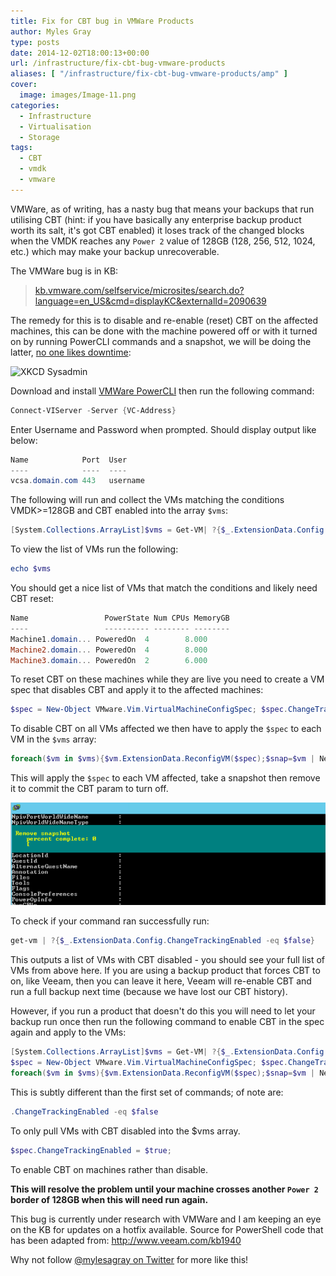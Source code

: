 ```yaml
---
title: Fix for CBT bug in VMWare Products
author: Myles Gray
type: posts
date: 2014-12-02T18:00:13+00:00
url: /infrastructure/fix-cbt-bug-vmware-products
aliases: [ "/infrastructure/fix-cbt-bug-vmware-products/amp" ]
cover:
  image: images/Image-11.png
categories:
  - Infrastructure
  - Virtualisation
  - Storage
tags:
  - CBT
  - vmdk
  - vmware
---
```


VMWare, as of writing, has a nasty bug that means your backups that run utilising CBT (hint: if you have basically any enterprise backup product worth its salt, it's got CBT enabled) it loses track of the changed blocks when the VMDK reaches any `Power 2` value of 128GB (128, 256, 512, 1024, etc.) which may make your backup unrecoverable.

The VMWare bug is in KB:

> [kb.vmware.com/selfservice/microsites/search.do?language=en_US&cmd=displayKC&externalId=2090639][1]

The remedy for this is to disable and re-enable (reset) CBT on the affected machines, this can be done with the machine powered off or with it turned on by running PowerCLI commands and a snapshot, we will be doing the latter, [no one likes downtime][2]:

![XKCD Sysadmin](https://imgs.xkcd.com/comics/devotion_to_duty.png)

Download and install [VMWare PowerCLI][3] then run the following command:

```powershell
Connect-VIServer -Server {VC-Address}
```

Enter Username and Password when prompted. Should display output like below:

```powershell
Name            Port  User
----            ----  ----
vcsa.domain.com 443   username
```

The following will run and collect the VMs matching the conditions VMDK>=128GB and CBT enabled into the array `$vms`:

```powershell
[System.Collections.ArrayList]$vms = Get-VM| ?{$_.ExtensionData.Config.Hardware.Device.CapacityInKB -ge 128000000} | ?{$_.ExtensionData.Config.ChangeTrackingEnabled -eq $true}
```

To view the list of VMs run the following:

```powershell
echo $vms
```

You should get a nice list of VMs that match the conditions and likely need CBT reset:

```powershell
Name                 PowerState Num CPUs MemoryGB
----                 ---------- -------- --------
Machine1.domain... PoweredOn  4        8.000
Machine2.domain... PoweredOn  4        8.000
Machine3.domain... PoweredOn  2        6.000
```

To reset CBT on these machines while they are live you need to create a VM spec that disables CBT and apply it to the affected machines:

```powershell
$spec = New-Object VMware.Vim.VirtualMachineConfigSpec; $spec.ChangeTrackingEnabled = $false;
```

To disable CBT on all VMs affected we then have to apply the `$spec` to each VM in the `$vms` array:

```powershell
foreach($vm in $vms){$vm.ExtensionData.ReconfigVM($spec);$snap=$vm | New-Snapshot -Name 'Disable CBT';$snap | Remove-Snapshot -confirm:$false;}
```

This will apply the `$spec` to each VM affected, take a snapshot then remove it to commit the CBT param to turn off.

![PowerCLI CBT Command][4]

To check if your command ran successfully run:

```powershell
get-vm | ?{$_.ExtensionData.Config.ChangeTrackingEnabled -eq $false}
```

This outputs a list of VMs with CBT disabled - you should see your full list of VMs from above here. If you are using a backup product that forces CBT to on, like Veeam, then you can leave it here, Veeam will re-enable CBT and run a full backup next time (because we have lost our CBT history).

However, if you run a product that doesn't do this you will need to let your backup run once then run the following command to enable CBT in the spec again and apply to the VMs:

```powershell
[System.Collections.ArrayList]$vms = Get-VM| ?{$_.ExtensionData.Config.Hardware.Device.CapacityInKB -ge 128000000} | ?{$_.ExtensionData.Config.ChangeTrackingEnabled -eq $false}
$spec = New-Object VMware.Vim.VirtualMachineConfigSpec; $spec.ChangeTrackingEnabled = $true;
foreach($vm in $vms){$vm.ExtensionData.ReconfigVM($spec);$snap=$vm | New-Snapshot -Name 'Disable CBT';$snap | Remove-Snapshot -confirm:$false;}
```

This is subtly different than the first set of commands; of note are:

```powershell
.ChangeTrackingEnabled -eq $false
```

To only pull VMs with CBT disabled into the $vms array.

```powershell
$spec.ChangeTrackingEnabled = $true;
```

To enable CBT on machines rather than disable.

**This will resolve the problem until your machine crosses another `Power 2` border of 128GB when this will need run again.**

This bug is currently under research with VMWare and I am keeping an eye on the KB for updates on a hotfix available. Source for PowerShell code that has been adapted from: <http://www.veeam.com/kb1940>

Why not follow [@mylesagray on Twitter][5] for more like this!

 [1]: http://kb.vmware.com/selfservice/microsites/search.do?language=en_US&cmd=displayKC&externalId=2090639
 [2]: http://xkcd.com/705/
 [3]: https://my.vmware.com/web/vmware/details?downloadGroup=PCLI58R1&productId=352
 [4]: images/Image-11.png
 [5]: https://twitter.com/mylesagray
